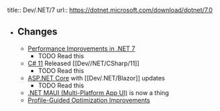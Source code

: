 title:: Dev/.NET/7
url:: https://dotnet.microsoft.com/download/dotnet/7.0

- ## Changes
	- [Performance Improvements in .NET 7](https://devblogs.microsoft.com/dotnet/performance_improvements_in_net_7/)
		- TODO Read this
	- [C# 11](https://devblogs.microsoft.com/dotnet/welcome-to-csharp-11/) Released [[Dev//NET/CSharp/11]]
		- TODO Read this
	- [ASP.NET Core](https://devblogs.microsoft.com/dotnet/announcing-asp-net-core-in-dotnet-7/) with [[Dev/.NET/Blazor]] updates
		- TODO Read this
	- [.NET MAUI (Multi-Platform App UI)](https://devblogs.microsoft.com/dotnet/dotnet-maui-dotnet-7/) is now a thing
	- [Profile-Guided Optimization Improvements](https://devblogs.microsoft.com/dotnet/announcing-dotnet-7/#profile-guided-optimization-pgo)